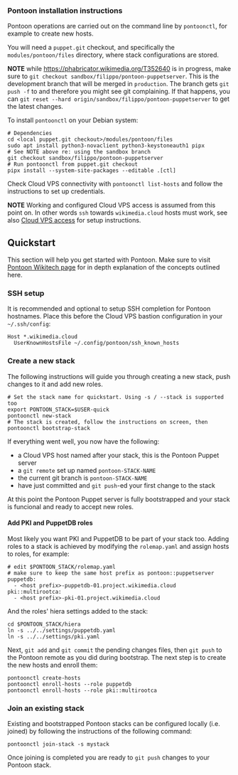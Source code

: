 ### Pontoon installation instructions

Pontoon operations are carried out on the command line by `pontoonctl`, for
example to create new hosts.

You will need a `puppet.git` checkout, and specifically the
`modules/pontoon/files` directory, where stack configurations are stored.

**NOTE** while https://phabricator.wikimedia.org/T352640 is in progress, make
sure to `git checkout sandbox/filippo/pontoon-puppetserver`. This is the
development branch that will be merged in `production`. The branch gets `git push -f`
to and therefore you might see git complaining. If that happens, you can
`git reset --hard origin/sandbox/filippo/pontoon-puppetserver` to get the latest
changes.

To install `pontoonctl` on your Debian system:

    # Dependencies
    cd <local puppet.git checkout>/modules/pontoon/files
    sudo apt install python3-novaclient python3-keystoneauth1 pipx
    # See NOTE above re: using the sandbox branch
    git checkout sandbox/filippo/pontoon-puppetserver
    # Run pontoonctl from puppet.git checkout
    pipx install --system-site-packages --editable .[ctl]

Check Cloud VPS connectivity with `pontoonctl list-hosts` and follow the
instructions to set up credentials.

**NOTE** Working and configured Cloud VPS access is assumed from this point on.
In other words `ssh` towards `wikimedia.cloud` hosts must work, see also
[Cloud VPS access](https://wikitech.wikimedia.org/wiki/Help:Accessing_Cloud_VPS_instances)
for setup instructions.

## Quickstart

This section will help you get started with Pontoon. Make sure to visit [Pontoon Wikitech page](https://wikitech.wikimedia.org/wiki/Puppet/Pontoon) for in depth explanation of the concepts outlined here.

### SSH setup

It is recommended and optional to setup SSH completion for Pontoon hostnames.
Place this before the Cloud VPS bastion configuration in your `~/.ssh/config`:

    Host *.wikimedia.cloud
      UserKnownHostsFile ~/.config/pontoon/ssh_known_hosts

### Create a new stack

The following instructions will guide you through creating a new stack, push
changes to it and add new roles.

    # Set the stack name for quickstart. Using -s / --stack is supported too
    export PONTOON_STACK=$USER-quick
    pontoonctl new-stack
    # The stack is created, follow the instructions on screen, then
    pontoonctl bootstrap-stack

If everything went well, you now have the following:
* a Cloud VPS host named after your stack, this is the Pontoon Puppet server
* a `git remote` set up named `pontoon-STACK-NAME`
* the current git branch is `pontoon-STACK-NAME`
* have just committed and `git push`-ed your first change to the stack

At this point the Pontoon Puppet server is fully bootstrapped and your stack is funcional and ready to accept new roles.

#### Add PKI and PuppetDB roles

Most likely you want PKI and PuppetDB to be part of your stack too. Adding roles
to a stack is achieved by modifying the `rolemap.yaml` and assign hosts to
roles, for example:

    # edit $PONTOON_STACK/rolemap.yaml
    # make sure to keep the same host prefix as pontoon::puppetserver
    puppetdb:
      - <host prefix>-puppetdb-01.project.wikimedia.cloud
    pki::multirootca:
      - <host prefix>-pki-01.project.wikimedia.cloud

And the roles' hiera settings added to the stack:

    cd $PONTOON_STACK/hiera
    ln -s ../../settings/puppetdb.yaml
    ln -s ../../settings/pki.yaml

Next, `git add` and `git commit` the pending changes files, then `git push` to
the Pontoon remote as you did during bootstrap. The next step is to create the
new hosts and enroll them:

    pontoonctl create-hosts
    pontoonctl enroll-hosts --role puppetdb
    pontoonctl enroll-hosts --role pki::multirootca

### Join an existing stack

Existing and bootstrapped Pontoon stacks can be configured locally (i.e. joined) by following the instructions of the following command:

    pontoonctl join-stack -s mystack

Once joining is completed you are ready to `git push` changes to your Pontoon stack.

